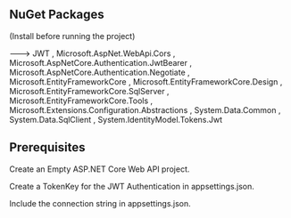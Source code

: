 ## NuGet Packages
(Install before running the project)

---> JWT
, Microsoft.AspNet.WebApi.Cors
, Microsoft.AspNetCore.Authentication.JwtBearer
, Microsoft.AspNetCore.Authentication.Negotiate
, Microsoft.EntityFrameworkCore
, Microsoft.EntityFrameworkCore.Design
, Microsoft.EntityFrameworkCore.SqlServer
, Microsoft.EntityFrameworkCore.Tools
, Microsoft.Extensions.Configuration.Abstractions
, System.Data.Common
, System.Data.SqlClient
, System.IdentityModel.Tokens.Jwt

## Prerequisites
Create an Empty ASP.NET Core Web API project.

Create a TokenKey for the JWT Authentication in appsettings.json.

Include the connection string in appsettings.json.
